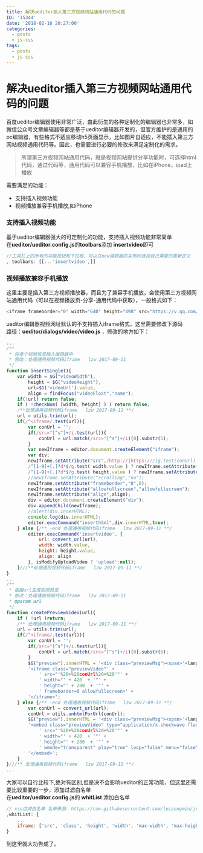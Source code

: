 ```yaml
---
title: 解决ueditor插入第三方视频网站通用代码的问题
ID: '15344'
date: '2018-02-16 20:27:00'
categories:
  - posts
  - js-css
tags:
  - posts
  - js-css
---
```


# 解决ueditor插入第三方视频网站通用代码的问题

百度ueditor编辑器使用非常广泛，由此衍生的各种定制化的编辑器也非常多，如微信公众号文章编辑器等都是基于ueditor编辑器开发的，但官方维护的是通用的pc编辑器，有些格式不适应移动h5页面显示，比如图片自适应，不能插入第三方网站视频通用代码等。因此，也需要进行必要的修改来满足定制化的需求。

> 所谓第三方视频网站通用代码，就是视频网站提供分享功能时，可选择html代码，通过代码等，通用代码可以兼容手机播放，比如在iPhone，ipad上播放

需要满足的功能：

- 支持插入视频功能
- 视频播放兼容手机播放,如iPhone

### 支持插入视频功能

基于ueditor编辑器强大的可定制化的功能，支持插入视频功能非常简单  
在**ueditor/ueditor.config.js**的**toolbars**添加 **insertvideo**即可

``` js 
//工具栏上的所有的功能按钮和下拉框，可以在new编辑器的实例时选择自己需要的重新定义
, toolbars: [[...'insertvideo',]] 
```

### 视频播放兼容手机播放

这里主要是插入第三方视频播放器，而且为了兼容手机播放，会使用第三方视频网站通用代码（可以在视频播放页-分享-通用代码中获取），一般格式如下：

``` js 
<iframe frameborder="0" width="640" height="498" src="https://v.qq.com/iframe/player.html?vid=y0016tj0qvh&tiny=0&auto=0" allowfullscreen></iframe> 
```

ueditor编辑器视频网址默认的不支持插入iframe格式，这里需要修改下源码  
路径：**ueditor/dialogs/video/video.js** ，修改的地方如下：

``` js 
...
/**
 * 将单个视频信息插入编辑器中
 * 修改：处理通用视频代码iframe   lzw 2017-09-11
 */
function insertSingle(){
    var width = $G("videoWidth"),
        height = $G("videoHeight"),
        url=$G('videoUrl').value,
        align = findFocus("videoFloat","name");
    if(!url) return false;
    if ( !checkNum( [width, height] ) ) return false;
    /**处理通用视频代码iframe   lzw 2017-09-11 **/
    url = utils.trim(url);
    if(/^<iframe/.test(url)){
        var conUrl = '';
        if(/src="[^s"]+/i.test(url)){
            conUrl = url.match(/src="[^s"]+/i)[0].substr(5);
        }
        var newIframe = editor.document.createElement("iframe");
        var div;
        newIframe.setAttribute("src",/http://|https:///ig.test(conUrl) ? conUrl : "http://"+conUrl);
        /^[1-9]+[.]?d*$/g.test( width.value ) ? newIframe.setAttribute("width",width.value) : "";
        /^[1-9]+[.]?d*$/g.test( height.value ) ? newIframe.setAttribute("height",height.value) : "";
        //newIframe.setAttribute("scrolling","no");
        newIframe.setAttribute("frameborder","0",0);
        newIframe.setAttribute("allowfullscreen","allowfullscreen");
        newIframe.setAttribute("align",align);
        div = editor.document.createElement("div");
        div.appendChild(newIframe);
        //alert(div.innerHTML);
        console.log(div.innerHTML);
        editor.execCommand("inserthtml",div.innerHTML,true);
    } else {/** -end 处理通用视频代码iframe   lzw 2017-09-11 **/
        editor.execCommand('insertvideo', {
            url: convert_url(url),
            width: width.value,
            height: height.value,
            align: align
        }, isModifyUploadVideo ? 'upload':null);
    }///**处理通用视频代码iframe   lzw 2017-09-11 **/
}
...
/**
 * 根据url生成视频预览
 * 修改：处理通用视频代码iframe   lzw 2017-09-11
 * @param url
 */
function createPreviewVideo(url){
    if ( !url )return;
    /** 处理通用视频代码iframe   lzw 2017-09-11 **/
    url = utils.trim(url);
    if(/^<iframe/.test(url)){
        var conUrl = '';
        if(/src="[^s"]+/i.test(url)){
            conUrl = url.match(/src="[^s"]+/i)[0].substr(5);
        }
        $G("preview").innerHTML = '<div class="previewMsg"><span>'+lang.urlError+'</span></div>'+
        '<iframe class="previewVideo"' +
            ' src="'%20+%20conUrl%20+%20'"' +
            ' width="' + 420  + '"' +
            ' height="' + 280  + '"' +
            ' frameborder=0 allowfullscreen>' +
        '</iframe>';
    } else {/** -end 处理通用视频代码iframe   lzw 2017-09-11 **/
        var conUrl = convert_url(url);
        conUrl = utils.unhtmlForUrl(conUrl);
        $G("preview").innerHTML = '<div class="previewMsg"><span>'+lang.urlError+'</span></div>'+
        '<embed class="previewVideo" type="application/x-shockwave-flash" pluginspage="http://www.macromedia.com/go/getflashplayer"' +
            ' src="'%20+%20conUrl%20+%20'"' +
            ' width="' + 420  + '"' +
            ' height="' + 280  + '"' +
            ' wmode="transparent" play="true" loop="false" menu="false" allowscriptaccess="never" allowfullscreen="true" >' +
        '</embed>';
    }
}///** 处理通用视频代码iframe   lzw 2017-09-11 **/
... 
```

大家可以自行比较下,绝对有区别,但是决不会影响ueditor的正常功能，但这里还需要比较重要的一步，添加过滤白名单  
在**ueditor/ueditor.config.js**的 **whitList** 添加白名单

``` js 
// xss过滤白名单 名单来源: https://raw.githubusercontent.com/leizongmin/js-xss/master/lib/default.js
,whitList: {
    ...
    iframe: ['src', 'class', 'height', 'width', 'max-width', 'max-height', 'align', 'frameborder', 'allowfullscreen']
} 
```

到这里就大功告成了。
 
 
